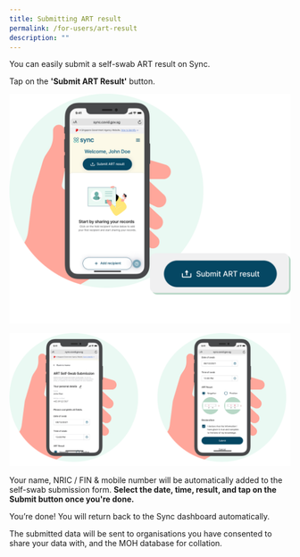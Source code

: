 ```yaml
---
title: Submitting ART result
permalink: /for-users/art-result
description: ""
---
```

You can easily submit a self-swab ART result on Sync. 

Tap on the **'Submit ART Result'** button. 

![](/images/guide/ART%20result1.png)

![](/images/guide/ART%20result2.png)

Your name, NRIC / FIN & mobile number will be automatically added to the self-swab submission form. **Select the date, time, result, and tap on the Submit button once you're done.**

You’re done! You will return back to the Sync dashboard automatically. 

The submitted data will be sent to organisations you have consented to share your data with, and the MOH database for collation.